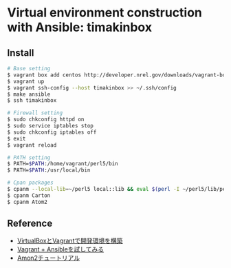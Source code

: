 Virtual environment construction with Ansible: timakinbox
=============

## Install

```bash
# Base setting
$ vagrant box add centos http://developer.nrel.gov/downloads/vagrant-boxes/CentOS-6.5-x86_64-v20140110.box
$ vagrant up
$ vagrant ssh-config --host timakinbox >> ~/.ssh/config
$ make ansible
$ ssh timakinbox

# Firewall setting
$ sudo chkconfig httpd on
$ sudo service iptables stop
$ sudo chkconfig iptables off
$ exit
$ vagrant reload

# PATH setting
$ PATH=$PATH:/home/vagrant/perl5/bin
$ PATH=$PATH:/usr/local/bin

# Cpan packages
$ cpanm --local-lib=~/perl5 local::lib && eval $(perl -I ~/perl5/lib/perl5/ -Mlocal::lib)
$ cpanm Carton
$ cpanm Atom2
```

## Reference

- [VirtualBoxとVagrantで開発環境を構築](http://www.webcyou.com/?p=4632)
- [Vagrant + Ansibleを試してみる](http://yokotakenji.me/log/programming/4230/)
- [Amon2チュートリアル](http://keisyu.hateblo.jp/entry/2014/02/16/214757)
